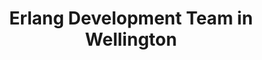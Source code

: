 ---
title: Erlang Development Team in Wellington
permalink: /landings/locations/wellington/developer/erlang
technology: Erlang
location: Wellington
---